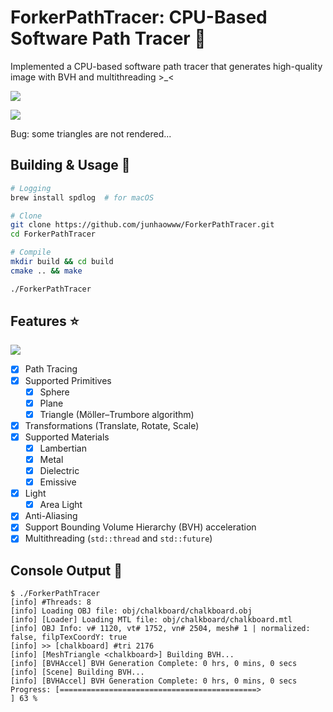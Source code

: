 # ForkerPathTracer: CPU-Based Software Path Tracer 🐰

Implemented a CPU-based software path tracer that generates high-quality image with BVH and multithreading >_<

![](https://raw.githubusercontent.com/junhaowww/StorageBaseWithoutCatNotice/main/ForkerPathTracerPic/ForkerPathTracer_Header_1.jpg)

![](https://raw.githubusercontent.com/junhaowww/StorageBaseWithoutCatNotice/main/ForkerPathTracerPic/ForkerPathTracer_Header_2.jpg)

Bug: some triangles are not rendered...

## Building & Usage 🔨

```sh
# Logging
brew install spdlog  # for macOS

# Clone
git clone https://github.com/junhaowww/ForkerPathTracer.git
cd ForkerPathTracer

# Compile
mkdir build && cd build
cmake .. && make

./ForkerPathTracer
```

## Features ⭐

![](https://raw.githubusercontent.com/junhaowww/StorageBaseWithoutCatNotice/main/ForkerPathTracerPic/ForkerPathTracer_Light.jpg)

- [x] Path Tracing
- [x] Supported Primitives
    - [x] Sphere
    - [x] Plane
    - [x] Triangle (Möller–Trumbore algorithm)
- [x] Transformations (Translate, Rotate, Scale)
- [x] Supported Materials
    - [x] Lambertian
    - [x] Metal
    - [x] Dielectric
    - [x] Emissive
- [x] Light
    - [x] Area Light
- [x] Anti-Aliasing
- [x] Support Bounding Volume Hierarchy (BVH) acceleration
- [x] Multithreading (`std::thread` and `std::future`)

## Console Output 📜

```console
$ ./ForkerPathTracer
[info] #Threads: 8
[info] Loading OBJ file: obj/chalkboard/chalkboard.obj
[info] [Loader] Loading MTL file: obj/chalkboard/chalkboard.mtl
[info] OBJ Info: v# 1120, vt# 1752, vn# 2504, mesh# 1 | normalized: false, filpTexCoordY: true
[info] >> [chalkboard] #tri 2176
[info] [MeshTriangle <chalkboard>] Building BVH...
[info] [BVHAccel] BVH Generation Complete: 0 hrs, 0 mins, 0 secs
[info] [Scene] Building BVH...
[info] [BVHAccel] BVH Generation Complete: 0 hrs, 0 mins, 0 secs
Progress: [============================================>                         ] 63 %
```


